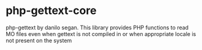 # php-gettext-core
php-gettext by danilo segan. This library provides PHP functions to read MO files even when gettext is not compiled in or when appropriate locale is not present on the system
